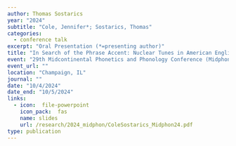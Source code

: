 ```yaml
---
author: Thomas Sostarics
year: "2024"
subtitle: "Cole, Jennifer*; Sostarics, Thomas"
categories:
  - conference talk
excerpt: "Oral Presentation (*=presenting author)"
title: "In Search of the Phrase Accent: Nuclear Tunes in American English"
event: "29th Midcontinental Phonetics and Phonology Conference (Midphon 2024)"
event_url: ""
location: "Champaign, IL"
journal: ""
date: "10/4/2024"
date_end: "10/5/2024"
links:
  - icon:  file-powerpoint
    icon_pack:  fas
    name: slides
    url: /research/2024_midphon/ColeSostarics_Midphon24.pdf
type: publication
---
```



